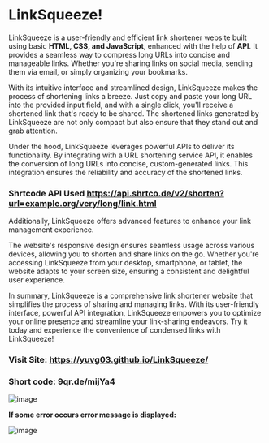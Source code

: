 # LinkSqueeze!

LinkSqueeze is a user-friendly and efficient link shortener website built using basic **HTML, CSS, and JavaScript**, enhanced with the help of **API**. It provides a seamless way to compress long URLs into concise and manageable links. Whether you're sharing links on social media, sending them via email, or simply organizing your bookmarks.

With its intuitive interface and streamlined design, LinkSqueeze makes the process of shortening links a breeze. Just copy and paste your long URL into the provided input field, and with a single click, you'll receive a shortened link that's ready to be shared. The shortened links generated by LinkSqueeze are not only compact but also ensure that they stand out and grab attention.

Under the hood, LinkSqueeze leverages powerful APIs to deliver its functionality. By integrating with a URL shortening service API, it enables the conversion of long URLs into concise, custom-generated links. This integration ensures the reliability and accuracy of the shortened links.

### Shrtcode API Used   https://api.shrtco.de/v2/shorten?url=example.org/very/long/link.html

Additionally, LinkSqueeze offers advanced features to enhance your link management experience.

The website's responsive design ensures seamless usage across various devices, allowing you to shorten and share links on the go. Whether you're accessing LinkSqueeze from your desktop, smartphone, or tablet, the website adapts to your screen size, ensuring a consistent and delightful user experience.

In summary, LinkSqueeze is a comprehensive link shortener website that simplifies the process of sharing and managing links. With its user-friendly interface, powerful API integration, LinkSqueeze empowers you to optimize your online presence and streamline your link-sharing endeavors. Try it today and experience the convenience of condensed links with LinkSqueeze!
### Visit Site: https://yuvg03.github.io/LinkSqueeze/
### Short code: 9qr.de/mijYa4

![image](https://github.com/yuvg03/LinkSqueeze/assets/129162262/0ababd9c-a35f-4f27-9f61-ff8793a4406c)


**If some error occurs error message is displayed:**

![image](https://github.com/yuvg03/LinkSqueeze/assets/129162262/8ad8d2a9-5955-4f58-ad66-52af3de3f495)



